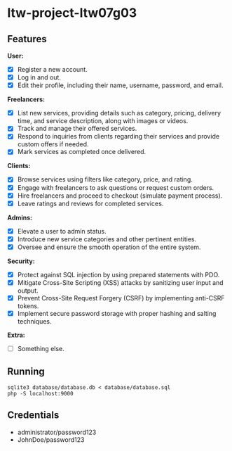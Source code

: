 # ltw-project-ltw07g03

## Features

**User:**

- [x] Register a new account.
- [x] Log in and out.
- [x] Edit their profile, including their name, username, password, and email.

**Freelancers:**

- [x] List new services, providing details such as category, pricing, delivery time, and service description, along with images or videos.
- [x] Track and manage their offered services.
- [x] Respond to inquiries from clients regarding their services and provide custom offers if needed.
- [x] Mark services as completed once delivered.

**Clients:**

- [x] Browse services using filters like category, price, and rating.
- [x] Engage with freelancers to ask questions or request custom orders.
- [x] Hire freelancers and proceed to checkout (simulate payment process).
- [x] Leave ratings and reviews for completed services.

**Admins:**

- [x] Elevate a user to admin status.
- [x] Introduce new service categories and other pertinent entities.
- [x] Oversee and ensure the smooth operation of the entire system.

**Security:**

- [x] Protect against SQL injection by using prepared statements with PDO.
- [x] Mitigate Cross-Site Scripting (XSS) attacks by sanitizing user input and output.
- [x] Prevent Cross-Site Request Forgery (CSRF) by implementing anti-CSRF tokens.
- [x] Implement secure password storage with proper hashing and salting techniques.

**Extra:**

- [ ] Something else.

## Running

    sqlite3 database/database.db < database/database.sql
    php -S localhost:9000

## Credentials

- administrator/password123
- JohnDoe/password123
